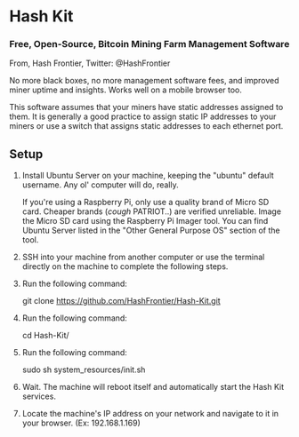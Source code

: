 # Hash Kit
### Free, Open-Source, Bitcoin Mining Farm Management Software
From, Hash Frontier, Twitter: @HashFrontier

No more black boxes, no more management software fees, and improved miner uptime and insights. Works well on a mobile browser too.

This software assumes that your miners have static addresses assigned to them. It is generally a good practice to assign static IP addresses to your miners or use a switch that assigns static addresses to each ethernet port.

## Setup

1) Install Ubuntu Server on your machine, keeping the "ubuntu" default username. Any ol' computer will do, really. 

    If you're using a Raspberry Pi, only use a quality brand of Micro SD card. Cheaper brands (*cough* PATRIOT..) are verified unreliable. Image the Micro SD card using the Raspberry Pi Imager tool. You can find Ubuntu Server listed in the "Other General Purpose OS" section of the tool.

2) SSH into your machine from another computer or use the terminal directly on the machine to complete the following steps.

3) Run the following command: 

    git clone https://github.com/HashFrontier/Hash-Kit.git

4) Run the following command:

    cd Hash-Kit/
    
5) Run the following command:

    sudo sh system_resources/init.sh
    
6) Wait. The machine will reboot itself and automatically start the Hash Kit services.
   
7) Locate the machine's IP address on your network and navigate to it in your browser. (Ex: 192.168.1.169)
